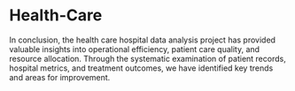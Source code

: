 # Health-Care
In conclusion, the health care hospital data analysis project has provided valuable insights into operational efficiency, patient care quality, and resource allocation. Through the systematic examination of patient records, hospital metrics, and treatment outcomes, we have identified key trends and areas for improvement.

